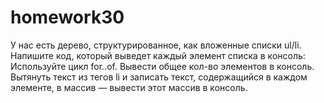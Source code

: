 # homework30

У нас есть дерево, структурированное, как вложенные списки ul/li.
Напишите код, который выведет каждый элемент списка в консоль:
Используйте цикл for..of.
Вывести общее кол-во элементов в консоль.
Вытянуть текст из тегов li и записать текст, содержащийся в каждом элементе, в массив — вывести этот массив в консоль.

